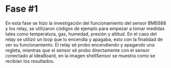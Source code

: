 # Fase #1
En esta fase se hizo la investigación del funcionamiento del sensor BME688 y los relay, se utilizaron códigos de ejemplo para empezar a tomar medidas tales como temperatura, gas, humedad, presión y altitud. En el caso del relay se utilizó un loop que lo encendía y apagaba, esto con la finalidad de ver su funcionamiento. El relay sé probo encendiendo y apagando una regleta, mientras que el sensor sé probo directamente con el sensor conectado al IdeaBoard, en la imagen shellSensor se muestra como se recibían los resultados.
